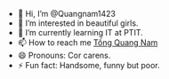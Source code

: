 - 👋 Hi, I’m @Quangnam1423
- 👀 I’m interested in beautiful girls.
- 🌱 I’m currently learning IT at PTIT.
- 📫 How to reach me [Tống Quang Nam](https://www.facebook.com/ReminisceWanderer/)
- 😄 Pronouns: Cor carens.
- ⚡ Fun fact: Handsome, funny but poor.

<!---
Quangnam1423/Quangnam1423 is a ✨ special ✨ repository because its `README.md` (this file) appears on your GitHub profile.
You can click the Preview link to take a look at your changes.
--->

